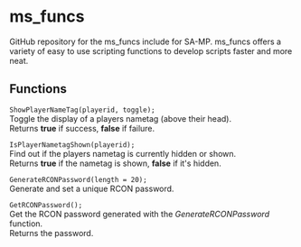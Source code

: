 # ms_funcs
GitHub repository for the ms_funcs include for SA-MP. ms_funcs offers a variety of easy to use scripting functions to develop scripts faster and more neat.

## Functions

`ShowPlayerNameTag(playerid, toggle);`  
Toggle the display of a players nametag (above their head).  
Returns **true** if success, **false** if failure.  

`IsPlayerNametagShown(playerid);`  
Find out if the players nametag is currently hidden or shown.  
Returns **true** if the nametag is shown, **false** if it's hidden.

`GenerateRCONPassword(length = 20);`  
Generate and set a unique RCON password.  

`GetRCONPassword();`  
Get the RCON password generated with the *GenerateRCONPassword* function.  
Returns the password.
